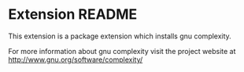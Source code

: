 # Extension README

This extension is a package extension which installs gnu complexity.

For more information about gnu complexity visit the project website at
http://www.gnu.org/software/complexity/

